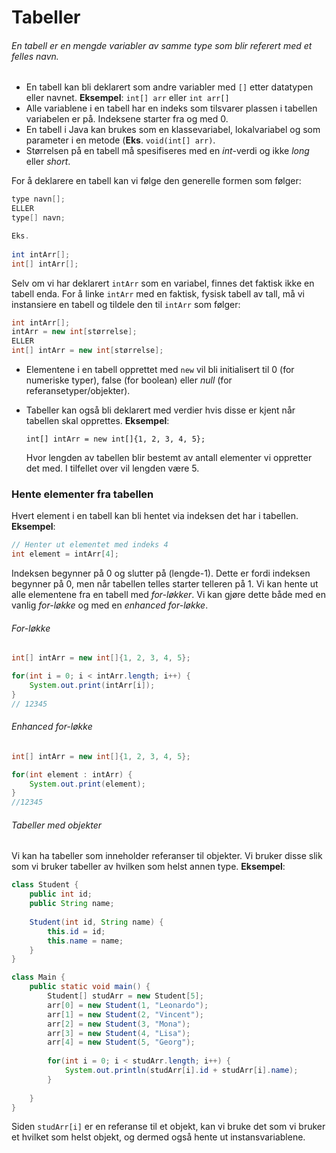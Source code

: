 # Tabeller

###### En tabell er en mengde variabler av samme type som blir referert med et felles navn.

* En tabell kan bli deklarert som andre variabler med `[]` etter datatypen eller navnet. **Eksempel**: `int[] arr` eller `int arr[]`
* Alle variablene i en tabell har en indeks som tilsvarer plassen i tabellen variabelen er på. Indeksene starter fra og med 0.
* En tabell i Java kan brukes som en klassevariabel, lokalvariabel og som parameter i en metode (**Eks**. `void(int[] arr)`.
* Størrelsen på  en tabell må spesifiseres med en _int_-verdi og ikke _long_ eller _short_.



For å deklarere en tabell kan vi følge den generelle formen som følger:

```java
type navn[];
ELLER
type[] navn;

Eks.
    
int intArr[];
int[] intArr[];
```



Selv om vi har deklarert `intArr` som en variabel, finnes det faktisk ikke en tabell enda. For å linke `intArr` med en faktisk, fysisk tabell av tall, må vi instansiere en tabell og tildele den til `intArr` som følger:

```java
int intArr[];
intArr = new int[størrelse];
ELLER
int[] intArr = new int[størrelse];
```



* Elementene i en tabell opprettet med `new` vil bli initialisert til 0 (for numeriske typer), false (for boolean) eller _null_ (for referansetyper/objekter).

* Tabeller kan også bli deklarert med verdier hvis disse er kjent når tabellen skal opprettes. **Eksempel**: 

  `int[] intArr = new int[]{1, 2, 3, 4, 5};`

  Hvor lengden av tabellen blir bestemt av antall elementer vi oppretter det med. I tilfellet over vil lengden være 5.



### Hente elementer fra tabellen

Hvert element i en tabell kan bli hentet via indeksen det har i tabellen. **Eksempel**: 

```java
// Henter ut elementet med indeks 4
int element = intArr[4];
```



Indeksen begynner på 0 og slutter på (lengde-1). Dette er fordi indeksen begynner på 0, men når tabellen telles starter telleren på 1. Vi kan hente ut alle elementene fra en tabell med _for-løkker_. Vi kan gjøre dette både med en vanlig _for-løkke_ og med en _enhanced for-løkke_. 



###### For-løkke

```java
int[] intArr = new int[]{1, 2, 3, 4, 5};

for(int i = 0; i < intArr.length; i++) {
    System.out.print(intArr[i]);
}
// 12345
```



###### Enhanced for-løkke

```java
int[] intArr = new int[]{1, 2, 3, 4, 5};

for(int element : intArr) {
    System.out.print(element);
}
//12345
```



###### Tabeller med objekter

Vi kan ha tabeller som inneholder referanser til objekter. Vi bruker disse slik som vi bruker tabeller av hvilken som helst annen type. **Eksempel**:

```java
class Student {
    public int id;
    public String name;
    
    Student(int id, String name) {
        this.id = id;
        this.name = name;
    }
}

class Main {
    public static void main() {
        Student[] studArr = new Student[5];
        arr[0] = new Student(1, "Leonardo");
        arr[1] = new Student(2, "Vincent");
        arr[2] = new Student(3, "Mona");
        arr[3] = new Student(4, "Lisa");
        arr[4] = new Student(5, "Georg");
        
        for(int i = 0; i < studArr.length; i++) {
            System.out.println(studArr[i].id + studArr[i].name);
        }
        
    }
}
```



Siden `studArr[i]` er en referanse til et objekt, kan vi bruke det som vi bruker et hvilket som helst objekt, og dermed også hente ut instansvariablene.